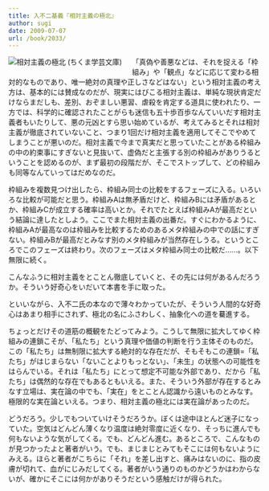```yaml
---
title: 入不二基義『相対主義の極北』
author: sugi
date: 2009-07-07
url: /book/2033/
---
```

<a href="http://www.amazon.co.jp/exec/obidos/ASIN/4480091955/chezsugi-22/ref=nosim/" name="amazletlink" target="_blank"><img src="http://i0.wp.com/ecx.images-amazon.com/images/I/517cHFVLa7L._SL160_.jpg?w=660" alt="相対主義の極北 (ちくま学芸文庫)" class="alignleft" style="float: left; margin: 0 20px 20px 0;" data-recalc-dims="1" /></a>

「真偽や善悪などは、それを捉える「枠組み」や「観点」などに応じて変わる相対的なものであり、唯一絶対の真理や正しさなどはない」という相対主義の考え方は、基本的には賛成なのだが、現実にはびこる相対主義は、単純な現状肯定だけならまだしも、差別、おぞましい悪習、虐殺を肯定する道具に使われたり、一方では、科学的に確認されたことがらも迷信も五十歩百歩なんていいだす相対主義者もいたりして、悪の元凶とすら思い始めているが、考えてみるとそれは相対主義が徹底されていないこと、つまり1回だけ相対主義を適用してそこでやめてしまうことが悪いのだ。相対主義で今まで真実だと思っていたことがある枠組みの中の約束事にすぎないと見抜いて、虚偽だと主張する別の枠組みがありうるということを認めるのが、まず最初の段階だが、そこでストップして、どの枠組みも同等なんていってはだめなのだ。

枠組みを複数見つけ出したら、枠組み同士の比較をするフェーズに入る。いろいろな比較が可能だと思う。枠組みAは無矛盾だけど、枠組みBには矛盾があるとか、枠組みCが成立する確率は高いとか。それでたとえば枠組みAが最高だという結論に達したとしよう。ここでまた相対主義の出番だ。すぐにわかるように、枠組みAが最高なのは枠組みを比較するためのあるメタ枠組みの中での話にすぎない。枠組みBが最高だとみなす別のメタ枠組みが当然存在しうる。というところでこのフェーズは終わり。次のフェーズはメタ枠組み同士の比較だ......。以下無限に続く。

こんなふうに相対主義をとことん徹底していくと、その先には何があるんだろうか。そういう好奇心をいだいて本書を手に取った。

といいながら、入不二氏の本なので薄々わかっていたが、そういう人間的な好奇心はあまり相手にされず、極北の名にふさわしく、抽象化への道を驀進する。

ちょっとだけその道筋の概観をたどってみよう。こうして無限に拡大してゆく枠組みの連鎖こそが、「私たち」という真理や価値の判断を行う主体そのものだ。この「私たち」は無制限に拡大する絶対的な存在だが、そもそもこの連鎖=「私たち」がはじまらない「ないことよりもっとない」、「未生」の状態への可能性をはらんでいる。それは「私たち」にとって想定不可能な外部であり、だから「私たち」は偶然的な存在でもあるともいえる。また、そういう外部が存在するとみなす立場は、実在論の中でも、「実在」をとことん認識から遠いものとみなす。極限的な実在論といえる。つまり、相対主義の極北には実在論があったのだ。

どうだろう。少しでもついていけそうだろうか。ぼくは途中ほとんど迷子になっていた。空気はどんどん薄くなり温度は絶対零度に近くなり、そっちに進んでも何もないような気がしてくる。でも、どんどん進む。あるところで、こんなものが見つかったよと著者がいう。でも、まじまじとみてもそこには何もないようにみえる。ほらと著者がこちらに「それ」を差し出すと、痛みはないのに、指の皮膚が切れて、血がにじみだしてくる。著者がいう通りのものかどうかはわからないが、確かにそこには何かがありそうだという感触だけが得られた。

